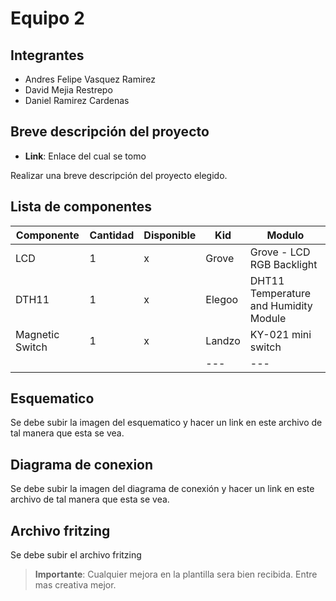 # Equipo 2

## Integrantes

* Andres Felipe Vasquez Ramirez
* David Mejia Restrepo
* Daniel Ramirez Cardenas

## Breve descripción del proyecto

* **Link**: Enlace del cual se tomo

Realizar una breve descripción del proyecto elegido.

## Lista de componentes

|Componente|Cantidad|Disponible|Kid|Modulo|
|---|---|---|---|---|
|LCD|1|x|Grove|Grove - LCD RGB Backlight|
|DTH11|1|x|Elegoo|DHT11 Temperature and Humidity Module|
|Magnetic Switch|1|x|Landzo|KY-021 mini switch|
||||---|---|

## Esquematico

Se debe subir la imagen del esquematico y hacer un link en este archivo de tal manera que esta se vea.

## Diagrama de conexion

Se debe subir la imagen del diagrama de conexión y hacer un link en este archivo de tal manera que esta se vea.

## Archivo fritzing

Se debe subir el archivo fritzing

> **Importante**: Cualquier mejora en la plantilla sera bien recibida. Entre mas creativa mejor.
